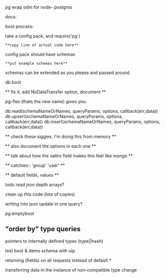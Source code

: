 pg wrap odm for node- postgres

docs:

boot process:

take a config pack, and require('pg')

    **copy line of actual code here**

config pack should have schemas

    **put example schemas here**

schemas can be extended as you please and passed around

db.boot

** fix it, add NoDataTransfer option, document **


pg-flex (thats the new name) gives you:

db.read(schemaNameOrNames, queryParams, options, callback(err,data))
db.upsert(schemaNameOrNames, queryParams, options, callback(err,data))
db.insert(schemaNameOrNames, queryParams, options, callback(err,data))

** check these siggies. I'm doing this from memory **

** also document the options in each one **

** talk about how the xattrs field makes this feel like mongo **

** catchies:: 'group' 'user' **

** default fields, values **


todo
read json
depth arrays?

clean up this code (lots of copies)

writing into json
update in one query?

pg.emptyboot

"order by" type queries
------------------------------

pointers to internally defined types (type||hash)

test boot & demo schema with ulp

returning (fields) on all requests instead of default *

transferring data in the instance of non-compatible type change